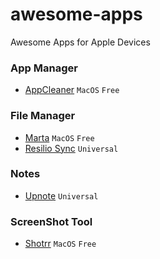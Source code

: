 # awesome-apps
Awesome Apps for Apple Devices

### App Manager
- [AppCleaner](https://freemacsoft.net/appcleaner/) `MacOS` `Free`

### File Manager
- [Marta](https://marta.sh) `MacOS` `Free`
- [Resilio Sync](https://www.resilio.com/individuals/) `Universal`

### Notes
- [Upnote](https://getupnote.com) `Universal`

### ScreenShot Tool
- [Shotrr](https://shottr.cc) `MacOS` `Free`
